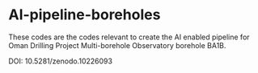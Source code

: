 # AI-pipeline-boreholes

These codes are the codes relevant to create the AI enabled pipeline for Oman Drilling Project Multi-borehole Observatory borehole BA1B.

DOI: 10.5281/zenodo.10226093
